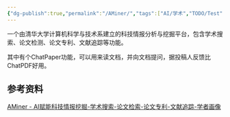 ```yaml
---
{"dg-publish":true,"permalink":"/AMiner/","tags":["AI/学术","TODO/Test"],"noteIcon":""}
---
```


一个由清华大学计算机科学与技术系建立的科技情报分析与挖掘平台，包含学术搜索、论文检测、论文专利、文献追踪等功能。

其中有个ChatPaper功能，可以用来读文档，并向文档提问，据投稿人反馈比ChatPDF好用。


## 参考资料
[AMiner - AI赋能科技情报挖掘-学术搜索-论文检索-论文专利-文献追踪-学者画像](https://www.aminer.cn/)